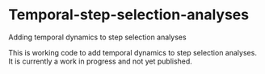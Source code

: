 # Temporal-step-selection-analyses
Adding temporal dynamics to step selection analyses

This is working code to add temporal dynamics to step selection analyses. It is currently a work in progress and not yet published.
